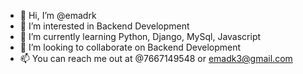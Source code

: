 - 👋 Hi, I’m @emadrk
- 👀 I’m interested in Backend Development
- 🌱 I’m currently learning Python, Django, MySql, Javascript
- 💞️ I’m looking to collaborate on Backend Development
- 📫 You can reach me out at @7667149548 or emadk3@gmail.com

<!---
emadrk/emadrk is a ✨ special ✨ repository because its `README.md` (this file) appears on your GitHub profile.
You can click the Preview link to take a look at your changes.
--->
